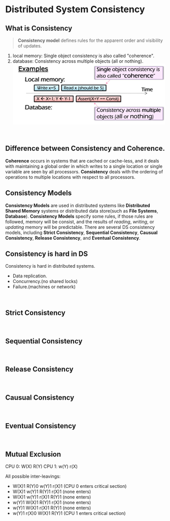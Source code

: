 # Distributed System Consistency

## What is Consistency
> **Consistency model** defines rules for the apparent order and visibility of updates.
1. local memory:
Single object consistency is also called "coherence".
2. database:
Consistency across multiple objects (all or nothing).
![Consistency](what_is_consistency.png)
<br>

## Difference between Consistency and Coherence.
  **Coherence** occurs in systems that are cached or cache-less, and it deals with maintaining a global order
in which writes to a single location or single variable are seen by all processors.
  **Consistency** deals with the ordering of operations to multiple locations with respect to all processors.
<br>

## Consistency Models
  **Consistency Models** are used in distributed systems like **Distributed Shared Memory** 
systems or distributed data store(such as **File Systems**, **Database**).
  **Consistency Models** specify some rules, if those rules are followed, memory will be consist, and the
results of *reading*, *writing*, or *updating* memory will be predictable.
  There are several DS consistency models, including **Strict Consistency**, **Sequential Consistency**,
**Causual Consistency**, **Release Consistency**, and **Eventual Consistency**.
<br>

## Consistency is hard in DS
Consistency is hard in distributed systems.
- Data replication.
- Concurrency.(no shared locks)
- Failure.(machines or network)
<br>

## Strict Consistency
<br>

## Sequential Consistency
<br>

## Release Consistency
<br>

## Causual Consistency
<br>

## Eventual Consistency
<br>


## Mutual Exclusion

CPU 0: W(X) R(Y)
CPU 1: w(Y) r(X)

All possible inter-leavings:

- W(X)1  R(Y)0  w(Y)1  r(X)1   (CPU 0 enters critical section)
- W(X)1  w(Y)1  R(Y)1  r(X)1   (none enters)
- W(X)1  w(Y)1  r(X)1  R(Y)1   (none enters)
- w(Y)1  W(X)1  R(Y)1  r(X)1   (none enters)
- w(Y)1  W(X)1  r(X)1  R(Y)1   (none enters)
- w(Y)1  r(X)0  W(X)1  R(Y)1   (CPU 1 enters critical section)
